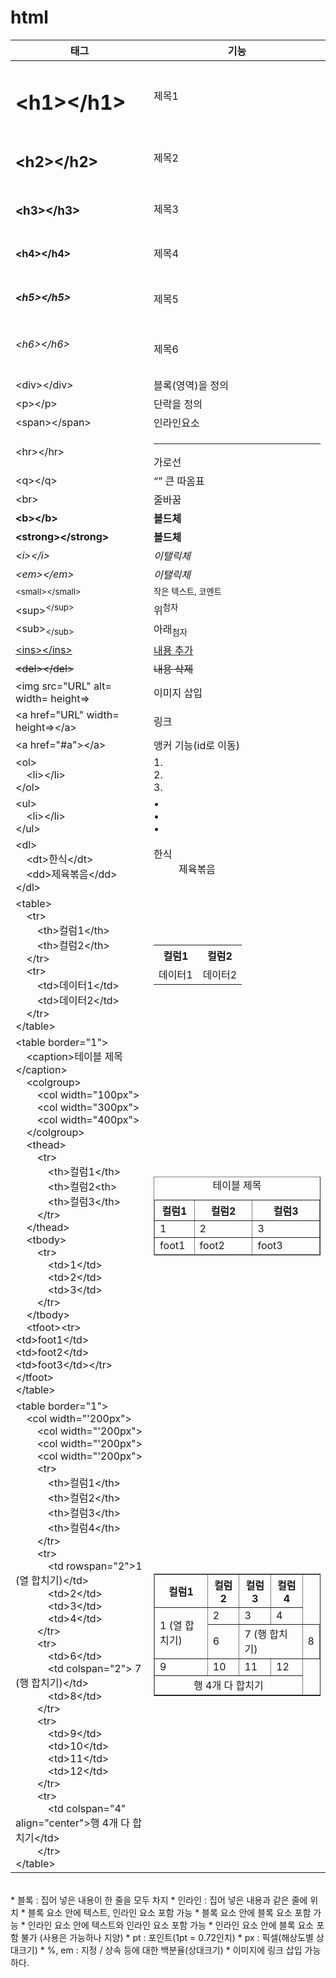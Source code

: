 # html
|태그|기능|
|---|---|
|<h1>\<h1>\</h1></h1>|제목1|
|<h2>\<h2>\</h2></h2>|제목2|
|<h3>\<h3>\</h3></h3>|제목3|
|<h4>\<h4>\</h4></h4>|제목4|
|<h5>\<h5>\</h5></h5>|제목5|
|<h6>\<h6>\</h6></h6>|제목6|
|\<div>\</div>|블록(영역)을 정의|
|\<p>\</p>|단락을 정의|
|\<span>\</span>|인라인요소|
|\<hr>\</hr>|<hr></hr>가로선|
|\<q>\</q>|<q></q> 큰 따옴표|
|\<br>|줄바꿈|
|<b>\<b>\</b></b>|<b>볼드체<b>|
|<strong>\<strong>\</strong></strong>|<strong>볼드체</strong>|
|<i>\<i>\</i></i>|<i>이탤릭체</i>|
|<em>\<em>\</em></em>|<em>이탤릭체</em>|
|<small>\<small>\</small></small>|<small>작은 텍스트, 코멘트</small>|
|\<sup><sup>\</sup></sup>|위<sup>첨자</sup>|
|\<sub><sub>\</sub></sub>|아래<sub>첨자</sub>|
|<ins>\<ins>\</ins></ins>|<ins>내용 추가</ins>|
|<del>\<del>\</del></del>|<del>내용 삭제</del>|
|\<img src="URL" alt= width= height=>|이미지 삽입|
|\<a href="URL" width= height=>\</a>|링크|
|\<a href="#a">\</a>|앵커 기능(id로 이동)|
|\<ol><br>&nbsp;&nbsp;&nbsp;&nbsp;\<li>\</li><br>\</ol>|1.<br>2.<br>3.|
|\<ul><br>&nbsp;&nbsp;&nbsp;&nbsp;\<li>\</li><br>\</ul>|• <br> • <br> •|
|\<dl><br>&nbsp;&nbsp;&nbsp;&nbsp;\<dt>한식\</dt><br>&nbsp;&nbsp;&nbsp;&nbsp;\<dd>제육볶음\</dd><br>\</dl>|<dl><dt>한식</dt><dd>제육볶음</dd><dd></dl>|
|\<table><br>&nbsp;&nbsp;&nbsp;&nbsp;\<tr><br>&nbsp;&nbsp;&nbsp;&nbsp;&nbsp;&nbsp;&nbsp;&nbsp;\<th>컬럼1\</th><br>&nbsp;&nbsp;&nbsp;&nbsp;&nbsp;&nbsp;&nbsp;&nbsp;\<th>컬럼2\</th><br>&nbsp;&nbsp;&nbsp;&nbsp;\</tr><br>&nbsp;&nbsp;&nbsp;&nbsp;\<tr><br>&nbsp;&nbsp;&nbsp;&nbsp;&nbsp;&nbsp;&nbsp;&nbsp;\<td>데이터1\</td><br>&nbsp;&nbsp;&nbsp;&nbsp;&nbsp;&nbsp;&nbsp;&nbsp;\<td>데이터2\</td><br>&nbsp;&nbsp;&nbsp;&nbsp;\</tr><br>\</table>|<table><tr><th>컬럼1</th><th>컬럼2</th></tr><tr><td>데이터1</td><td>데이터2</td></tr></table>|
|\<table border="1"><br>&nbsp;&nbsp;&nbsp;&nbsp;\<caption>테이블 제목\</caption><br>&nbsp;&nbsp;&nbsp;&nbsp;\<colgroup><br>&nbsp;&nbsp;&nbsp;&nbsp;&nbsp;&nbsp;&nbsp;&nbsp;\<col width="100px"><br>&nbsp;&nbsp;&nbsp;&nbsp;&nbsp;&nbsp;&nbsp;&nbsp;\<col width="300px"><br>&nbsp;&nbsp;&nbsp;&nbsp;&nbsp;&nbsp;&nbsp;&nbsp;\<col width="400px"><br>&nbsp;&nbsp;&nbsp;&nbsp;\</colgroup><br>&nbsp;&nbsp;&nbsp;&nbsp;\<thead><br>&nbsp;&nbsp;&nbsp;&nbsp;&nbsp;&nbsp;&nbsp;&nbsp;\<tr><br>&nbsp;&nbsp;&nbsp;&nbsp;&nbsp;&nbsp;&nbsp;&nbsp;&nbsp;&nbsp;&nbsp;&nbsp;\<th>컬럼1\</th><br>&nbsp;&nbsp;&nbsp;&nbsp;&nbsp;&nbsp;&nbsp;&nbsp;&nbsp;&nbsp;&nbsp;&nbsp;\<th>컬럼2\<th><br>&nbsp;&nbsp;&nbsp;&nbsp;&nbsp;&nbsp;&nbsp;&nbsp;&nbsp;&nbsp;&nbsp;&nbsp;\<th>컬럼3\</th><br>&nbsp;&nbsp;&nbsp;&nbsp;&nbsp;&nbsp;&nbsp;&nbsp;\</tr><br>&nbsp;&nbsp;&nbsp;&nbsp;\</thead><br>&nbsp;&nbsp;&nbsp;&nbsp;\<tbody><br>&nbsp;&nbsp;&nbsp;&nbsp;&nbsp;&nbsp;&nbsp;&nbsp;\<tr><br>&nbsp;&nbsp;&nbsp;&nbsp;&nbsp;&nbsp;&nbsp;&nbsp;&nbsp;&nbsp;&nbsp;&nbsp;\<td>1\</td><br>&nbsp;&nbsp;&nbsp;&nbsp;&nbsp;&nbsp;&nbsp;&nbsp;&nbsp;&nbsp;&nbsp;&nbsp;\<td>2\</td><br>&nbsp;&nbsp;&nbsp;&nbsp;&nbsp;&nbsp;&nbsp;&nbsp;&nbsp;&nbsp;&nbsp;&nbsp;\<td>3\</td><br>&nbsp;&nbsp;&nbsp;&nbsp;&nbsp;&nbsp;&nbsp;&nbsp;\</tr><br>&nbsp;&nbsp;&nbsp;&nbsp;\</tbody><br>&nbsp;&nbsp;&nbsp;&nbsp;\<tfoot>\<tr>\<td>foot1\</td>\<td>foot2\</td>\<td>foot3\</td>\</tr>\</tfoot><br>\</table>|<table border="1"><caption>테이블 제목</caption><colgroup><col width="100px"><col width="300px"><col width="400px"></colgroup><thead><tr><th>컬럼1</th><th>컬럼2</th><th>컬럼3</th></tr></thead><tbody><tr><td>1</td><td>2</td>  <td>3</td></tr></tbody><tfoot><tr><td>foot1</td><td>foot2</td><td>foot3</td></tr></tfoot></table>|
|\<table border="1"><br>&nbsp;&nbsp;&nbsp;&nbsp;\<col width="'200px"><br>&nbsp;&nbsp;&nbsp;&nbsp;&nbsp;&nbsp;&nbsp;&nbsp;\<col width="'200px"><br>&nbsp;&nbsp;&nbsp;&nbsp;&nbsp;&nbsp;&nbsp;&nbsp;\<col width="'200px"><br>&nbsp;&nbsp;&nbsp;&nbsp;&nbsp;&nbsp;&nbsp;&nbsp;\<col width="'200px"><br>&nbsp;&nbsp;&nbsp;&nbsp;&nbsp;&nbsp;&nbsp;&nbsp;\<tr><br>&nbsp;&nbsp;&nbsp;&nbsp;&nbsp;&nbsp;&nbsp;&nbsp;&nbsp;&nbsp;&nbsp;&nbsp;\<th>컬럼1\</th><br>&nbsp;&nbsp;&nbsp;&nbsp;&nbsp;&nbsp;&nbsp;&nbsp;&nbsp;&nbsp;&nbsp;&nbsp;\<th>컬럼2\</th><br>&nbsp;&nbsp;&nbsp;&nbsp;&nbsp;&nbsp;&nbsp;&nbsp;&nbsp;&nbsp;&nbsp;&nbsp;\<th>컬럼3\</th><br>&nbsp;&nbsp;&nbsp;&nbsp;&nbsp;&nbsp;&nbsp;&nbsp;&nbsp;&nbsp;&nbsp;&nbsp;\<th>컬럼4\</th><br>&nbsp;&nbsp;&nbsp;&nbsp;&nbsp;&nbsp;&nbsp;&nbsp;\</tr><br>&nbsp;&nbsp;&nbsp;&nbsp;&nbsp;&nbsp;&nbsp;&nbsp;\<tr><br>&nbsp;&nbsp;&nbsp;&nbsp;&nbsp;&nbsp;&nbsp;&nbsp;&nbsp;&nbsp;&nbsp;&nbsp;\<td rowspan="2">1 (열 합치기)\</td><br>&nbsp;&nbsp;&nbsp;&nbsp;&nbsp;&nbsp;&nbsp;&nbsp;&nbsp;&nbsp;&nbsp;&nbsp;\<td>2\</td><br>&nbsp;&nbsp;&nbsp;&nbsp;&nbsp;&nbsp;&nbsp;&nbsp;&nbsp;&nbsp;&nbsp;&nbsp;\<td>3\</td><br>&nbsp;&nbsp;&nbsp;&nbsp;&nbsp;&nbsp;&nbsp;&nbsp;&nbsp;&nbsp;&nbsp;&nbsp;\<td>4\</td><br>&nbsp;&nbsp;&nbsp;&nbsp;&nbsp;&nbsp;&nbsp;&nbsp;\</tr><br>&nbsp;&nbsp;&nbsp;&nbsp;&nbsp;&nbsp;&nbsp;&nbsp;\<tr><br>&nbsp;&nbsp;&nbsp;&nbsp;&nbsp;&nbsp;&nbsp;&nbsp;&nbsp;&nbsp;&nbsp;&nbsp;\<td>6\</td><br>&nbsp;&nbsp;&nbsp;&nbsp;&nbsp;&nbsp;&nbsp;&nbsp;&nbsp;&nbsp;&nbsp;&nbsp;\<td colspan="2"> 7 (행 합치기)\</td><br>&nbsp;&nbsp;&nbsp;&nbsp;&nbsp;&nbsp;&nbsp;&nbsp;&nbsp;&nbsp;&nbsp;&nbsp;\<td>8\</td><br>&nbsp;&nbsp;&nbsp;&nbsp;&nbsp;&nbsp;&nbsp;&nbsp;\</tr><br>&nbsp;&nbsp;&nbsp;&nbsp;&nbsp;&nbsp;&nbsp;&nbsp;\<tr><br>&nbsp;&nbsp;&nbsp;&nbsp;&nbsp;&nbsp;&nbsp;&nbsp;&nbsp;&nbsp;&nbsp;&nbsp;\<td>9\</td><br>&nbsp;&nbsp;&nbsp;&nbsp;&nbsp;&nbsp;&nbsp;&nbsp;&nbsp;&nbsp;&nbsp;&nbsp;\<td>10\</td><br>&nbsp;&nbsp;&nbsp;&nbsp;&nbsp;&nbsp;&nbsp;&nbsp;&nbsp;&nbsp;&nbsp;&nbsp;\<td>11\</td><br>&nbsp;&nbsp;&nbsp;&nbsp;&nbsp;&nbsp;&nbsp;&nbsp;&nbsp;&nbsp;&nbsp;&nbsp;\<td>12\</td><br>&nbsp;&nbsp;&nbsp;&nbsp;&nbsp;&nbsp;&nbsp;&nbsp;\</tr><br>&nbsp;&nbsp;&nbsp;&nbsp;&nbsp;&nbsp;&nbsp;&nbsp;\<tr><br>&nbsp;&nbsp;&nbsp;&nbsp;&nbsp;&nbsp;&nbsp;&nbsp;&nbsp;&nbsp;&nbsp;&nbsp;\<td colspan="4" align="center">행 4개 다 합치기\</td><br>&nbsp;&nbsp;&nbsp;&nbsp;&nbsp;&nbsp;&nbsp;&nbsp;\</tr><br>\</table>|<table border="1"><col width="'200px"><col width="'200px"><col width="'200px"><col width="'200px"><tr><th>컬럼1</th><th>컬럼2</th><th>컬럼3</th><th>컬럼4</th></tr><tr><td rowspan="2">1 (열 합치기)</td><td>2</td><td>3</td><td>4</td></tr><tr><td>6</td><td colspan="2"> 7 (행 합치기)</td><td>8</td></tr><tr><td>9</td><td>10</td><td>11</td><td>12</td></tr><tr><td colspan="4" align="center">행 4개 다 합치기</td></tr></table>|
<br>
* 블록 : 집어 넣은 내용이 한 줄을 모두 차지
* 인라인 : 집어 넣은 내용과 같은 줄에 위치
* 블록 요소 안에 텍스트, 인라인 요소 포함 가능
* 블록 요소 안에 블록 요소 포함 가능
* 인라인 요소 안에 텍스트와 인라인 요소 포함 가능
* 인라인 요소 안에 블록 요소 포함 불가 (사용은 가능하나 지양) 
* pt : 포인트(1pt = 0.72인치)
* px : 픽셀(해상도별 상대크기)
* %, em : 지정 / 상속 등에 대한 백분율(상대크기)
* 이미지에 링크 삽입 가능하다.